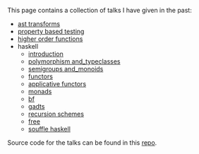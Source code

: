 This page contains a collection of talks I have given in the past:

- [ast transforms](https://luc-tielen.github.io/talks/ast_transforms)
- [property based testing](https://luc-tielen.github.io/talks/property_based_testing)
- [higher order functions](https://luc-tielen.github.io/talks/higher_order_functions)
- haskell
  - [introduction](https://luc-tielen.github.io/talks/haskell/introduction)
  - [polymorphism and_typeclasses](https://luc-tielen.github.io/talks/haskell/polymorphism_and_typeclasses)
  - [semigroups and_monoids](https://luc-tielen.github.io/talks/haskell/semigroups_and_monoids)
  - [functors](https://luc-tielen.github.io/talks/haskell/functors)
  - [applicative functors](https://luc-tielen.github.io/talks/haskell/applicative_functors)
  - [monads](https://luc-tielen.github.io/talks/haskell/monads)
  - [bf](https://luc-tielen.github.io/talks/haskell/bf)
  - [gadts](https://luc-tielen.github.io/talks/haskell/gadts)
  - [recursion schemes](https://luc-tielen.github.io/talks/haskell/recursion_schemes)
  - [free](https://luc-tielen.github.io/talks/haskell/free)
  - [souffle haskell](https://luc-tielen.github.io/talks/souffle-haskell)


Source code for the talks can be found in this [repo](https://github.com/luc-tielen/talks).
